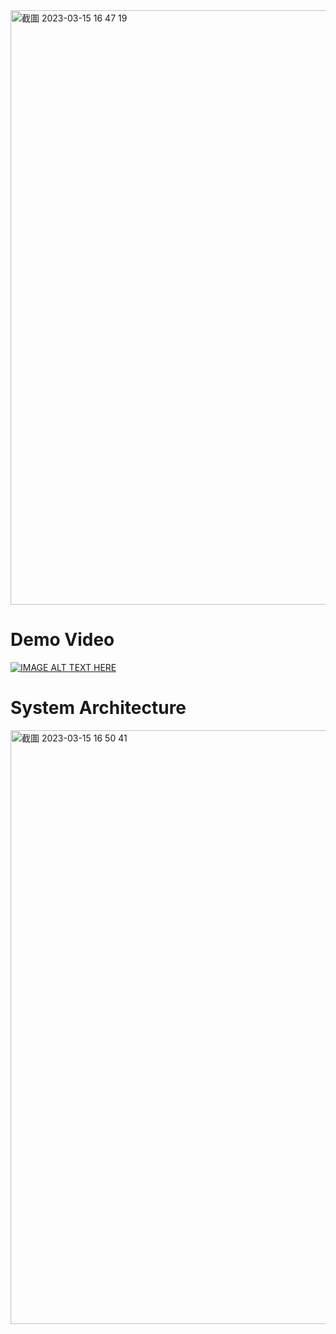 <img width="951" alt="截圖 2023-03-15 16 47 19" src="https://user-images.githubusercontent.com/96360357/225255498-a3b232aa-d366-456b-9e56-5b23aebdf6ea.png">

# Demo Video

[![IMAGE ALT TEXT HERE](https://img.youtube.com/vi/q7L77qQN2cc/0.jpg)](https://www.youtube.com/watch?v=q7L77qQN2cc)

# System Architecture
<img width="950" alt="截圖 2023-03-15 16 50 41" src="https://user-images.githubusercontent.com/96360357/225256355-d142c18e-77ec-4c28-b841-a52c11093d7b.png">
